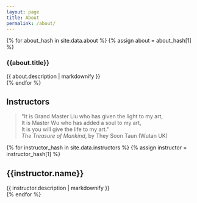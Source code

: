 ```yaml
---
layout: page
title: About
permalink: /about/
---
```


<section>
{% for about_hash in site.data.about %}
{% assign about = about_hash[1] %}
<article>
    <h1 id="{{ about_hash[0]}}">{{about.title}}</h1>
    <div>
        {{ about.description  | markdownify }}
    </div>
</article>
{% endfor %}
</section>

<section>
<h1>Instructors</h1>

<blockquote>
"It is Grand Master Liu who has given the light to my art,<br />
It is Master Wu who has added a soul to my art,<br />
It is you will give the life to my art."
<br />
<span><i>The Treasure of Mankind</i>, by They Soon Taun (Wutan UK)</span>
</blockquote>

{% for instructor_hash in site.data.instructors %}
{% assign instructor = instructor_hash[1] %}
<article>
    <h2 id="{{ instructor_hash[0]}}">{{instructor.name}}</h2>
    <div>
        {{ instructor.description  | markdownify }}
    </div>
</article>
{% endfor %}